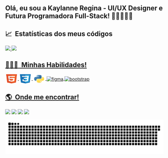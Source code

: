 <h2> Olá, eu sou a Kaylanne Regina - UI/UX Designer e Futura Programadora Full-Stack! 👩🏻‍💻🏳️‍🌈 </h2>

## 📈 &nbsp;Estatísticas dos meus códigos ##

<div align="left">
  <a href="https://github.com/kayylanne">
  <img height="180em" src="https://github-readme-stats.vercel.app/api?username=kayylanne&show_icons=true&theme=dark&include_all_commits=true&count_private=true"/>
  <img height="180em" src="https://github-readme-stats.vercel.app/api/top-langs/?username=kayylanne&layout=compact&langs_count=7&theme=dark"/>
</div>

  
  
  
## 👨🏻‍💻 &nbsp;Minhas Habilidades! ##

<div align="left">
  <img align="center" alt="Kay-HTML" height="30" width="40" src="https://raw.githubusercontent.com/devicons/devicon/master/icons/html5/html5-original.svg">
  <img align="center" alt="Kay-CSS" height="30" width="40" src="https://raw.githubusercontent.com/devicons/devicon/master/icons/css3/css3-original.svg">
  <img align="center" alt="Kay-Python" height="30" width="40" src="https://raw.githubusercontent.com/devicons/devicon/master/icons/python/python-original.svg">
  <img align="center" height="30" width="40" alt="figma" src="https://cdn.worldvectorlogo.com/logos/figma-1.svg">
  <img align="center" height="30" width="40" alt="bootstrap" src="https://cdn.jsdelivr.net/gh/devicons/devicon/icons/bootstrap/bootstrap-plain.svg">
  
  
</div>
  
  
## 🌎 &nbsp;Onde me encontrar! ##
  
<div align="left">
  <a href="https://www.linkedin.com/in/kaylanne-regina/" target="_blank"><img src="https://img.shields.io/badge/LinkedIn-0077B5?style=for-the-badge&logo=linkedin&logoColor=white" target="_blank"></a>
  <a href="https://api.whatsapp.com/send/?phone=%2B5582999114189&text=Oie+kay+aqui%2C+mande+sua+mensagem+te+responderei+assim+que+possível%21&type=phone_number&app_absent=0" target="_blank"><img src="https://img.shields.io/badge/WhatsApp-25D366?style=for-the-badge&logo=whatsapp&logoColor=white" target="_blank"></a>
  <a href="https://instagram.com/kaylanneregina" target="_blank"><img src="https://img.shields.io/badge/-Instagram-%23E4405F?style=for-the-badge&logo=instagram&logoColor=white" target="_blank"></a>
  <a href = "mailto:kaylanne.regina@hotmail.com"><img src="https://img.shields.io/badge/-Gmail-%23333?style=for-the-badge&logo=gmail&logoColor=white" target="_blank"></a> 
  
</div>
  
 
  ![Snake animation](https://github.com/KayyLanne/KayyLanne/blob/output/github-contribution-grid-snake.svg)
